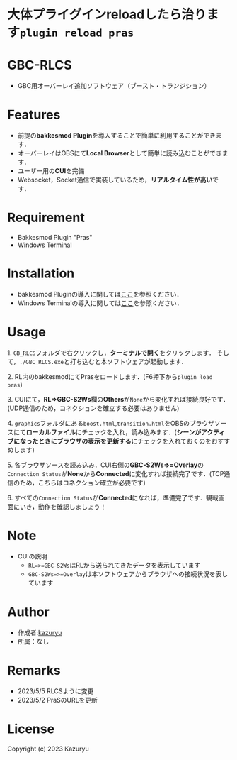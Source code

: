 # 大体プライグインreloadしたら治ります`plugin reload pras`

# GBC-RLCS
- GBC用オーバーレイ追加ソフトウェア（ブースト・トランジション）

# Features
- 前提の**bakkesmod Plugin**を導入することで簡単に利用することができます．
- オーバーレイはOBSにて**Local Browser**として簡単に読み込むことができます．
- ユーザー用の**CUI**を完備
- Websocket，Socket通信で実装しているため，**リアルタイム性が高い**です．

# Requirement
- Bakkesmod Plugin "Pras"
- Windows Terminal
  
# Installation
- bakkesmod Pluginの導入に関しては[ここ](https://note.com/forusian/n/n0d15fde904d3)を参照ください．
- Windows Terminalの導入に関しては[ここ](https://www.curict.com/item/26/2629f94.html)を参照ください．

# Usage

1\. `GB_RLCS`フォルダで右クリックし，**ターミナルで開く**をクリックします．
そして，`./GBC_RLCS.exe`と打ち込むと本ソフトウェアが起動します．

2\.  RL内のbakkesmodにてPrasをロードします．(F6押下から`plugin load pras`)  

3\. CUIにて，**RL=>GBC-S2Ws**欄の**Others**が`None`から変化すれば接続良好です．(UDP通信のため，コネクションを確立する必要はありません)  

4\. `graphics`フォルダにある`boost.html`,`transition.html`をOBSのブラウザソースにて**ローカルファイル**にチェックを入れ，読み込みます．(**シーンがアクティブになったときにブラウザの表示を更新する**にチェックを入れておくのをおすすめします)  

5\. 各ブラウザソースを読み込み，CUI右側の**GBC-S2Ws=>=Overlay**の`Connection Status`が**None**から**Connected**に変化すれば接続完了です．(TCP通信のため，こちらはコネクション確立が必要です)  

6\. すべての`Connection Status`が**Connected**になれば，準備完了です．観戦画面にいき，動作を確認しましょう！

# Note
- CUIの説明
  - `RL=>=GBC-S2Ws`はRLから送られてきたデータを表示しています
  - `GBC-S2Ws=>=Overlay`は本ソフトウェアからブラウザへの接続状況を表しています

# Author
* 作成者:[kazuryu](https://twitter.com/kazuryu_RL)
* 所属：なし

# Remarks
- 2023/5/5 RLCSように変更
- 2023/5/2 PraSのURLを更新
  
# License
Copyright (c) 2023 Kazuryu
